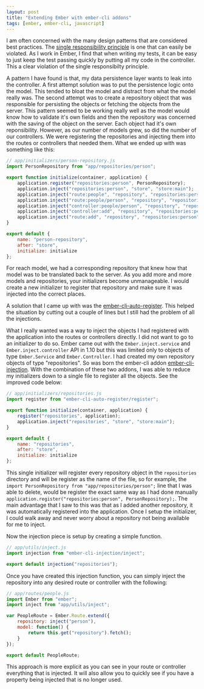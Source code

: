 ```yaml
---
layout: post
title: "Extending Ember with ember-cli addons"
tags: [ember, ember-cli, javascript]
---
```


I am often concerned with the many design patterns that are considered best
practices. The [single responsibility
principle](http://en.wikipedia.org/wiki/Single_responsibility_principle) is one
that can easily be violated. As I work in Ember, I find that when writing my
tests, it can be easy to just keep the test passing quickly by putting all my
code in the controller. This a clear violation of the single responsibilty
principle.

A pattern I have found is that, my data persistence layer wants to leak into
the controller. A first attempt solution was to put the persistence logic onto
the model. This tended to bloat the model and distract from what the model
really was. The second attempt was to create a repository object that was
responsible for persisting the objects or fetching the objects from the server.
This pattern seemed to be working really well as the model would know how to
validate it's own fields and then the repository was concerned with the saving
of the object on the server. Each object had it's own reponsibility. However,
as our number of models grew, so did the number of our controllers. We were
registering the repositories and injecting them into the routes or controllers
that needed them. What we ended up with was something like this:

```javascript
// app/initializers/person-repository.js
import PersonRepository from "app/repositories/person";

export function initialize(container, application) {
    application.register("repositories:person", PersonRepository);
    application.inject("repositories:person", "store", "store:main");
    application.inject("route:people", "repository", "repositories:person");
    application.inject("route:people/person", "repository", "repositories:person");
    application.inject("controller:people/person", "repository", "repositories:person");
    application.inject("controller:add", "repository", "repositories:person");
    application.inject("route:add", "repository", "repositories:person");
}

export default {
    name: "person-repository",
    after: "store",
    initialize: initialize
};
```

For reach model, we had a corresponding repository that knew how that model was
to be translated back to the server. As you add more and more models and
repositories, your initializers become unmanageable. I would create a new
initializer to register that repository and make sure it was injected into the
correct places.

A solution that I came up with was the
[ember-cli-auto-register](https://github.com/williamsbdev/ember-cli-auto-register).
This helped the situation by cutting out a couple of lines but I still had the
problem of all the injections.

What I really wanted was a way to inject the objects I had registered with the
application into the routes or controllers directly. I did not want to go to an
initializer to do so. Ember came out with the `Ember.inject.service` and
`Ember.inject.controller` API in 1.10 but this was limited only to objects of
type `Ember.Service` and `Ember.Controller`. I had created my own repository
objects of type "repositories". So was born the ember-cli addon
[ember-cli-injection](https://github.com/williamsbdev/ember-cli-injection).
With the combination of these two addons, I was able to reduce my initializers
down to a single file to register all the objects. See the improved code below:

```javascript
// app/initializers/repositories.js
import register from "ember-cli-auto-register/register";

export function initialize(container, application) {
    register("repositories", application);
    application.inject("repositories", "store", "store:main");
}

export default {
    name: "repositories",
    after: "store",
    initialize: initialize
};
```

This single initializer will register every repository object in the
`repositories` directory and will be register as the name of the file, so for
example, the `import PersonRepository from "app/repositories/person";` line
that I was able to delete, would be register the exact same way as I had done
manually `application.register("repositories:person", PersonRepository);`.  The
main advantage that I saw to this was that as I added another repository, it
was automatically registered into the application. Once I setup the
initializer, I could walk away and never worry about a repository not being
available for me to inject.

Now the injection piece is setup by creating a simple function.

```javascript
// app/utils/inject.js
import injection from "ember-cli-injection/inject";

export default injection("repositories");
```

Once you have created this injection function, you can simply inject the
repository into any desired route or controller with the following:

```javascript
// app/routes/people.js
import Ember from "ember";
import inject from "app/utils/inject";

var PeopleRoute = Ember.Route.extend({
    repository: inject("person"),
    model: function() {
        return this.get("repository").fetch();
    }
});

export default PeopleRoute;
```

This approach is more explicit as you can see in your route or controller
everything that is injected. It will also allow you to quickly see if you have
a property being injected that is no longer used.
